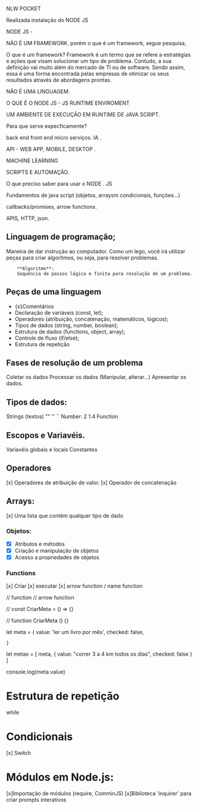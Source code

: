 NLW POCKET

Realizada instalação do NODE JS 



NODE JS -

NÃO É UM FRAMEWORK. porém o que é um framework, segue pesquisa, 

O que é um framework? Framework é um termo que se refere a estratégias e ações que visam solucionar um tipo de problema. Contudo, a sua definição vai muito além do mercado de TI ou de software. Sendo assim, essa é uma forma encontrada pelas empresas de otimizar os seus resultados através de abordagens prontas.


NÃO É UMA LINGUAGEM. 


O QUE É O NODE JS - JS RUNTIME ENVIROMENT 

UM AMBIENTE DE EXECUÇÃO EM RUNTIME DE JAVA SCRIPT. 


Para que serve expecficamente? 

back end 
front end 
micro serviços. 
IA . 

API - WEB APP, MOBILE, DESKTOP . 

MACHINE LEARNING 

SCRIPTS E AUTOMAÇÃO. 


O que preciso saber para usar o NODE . JS 

Fundamentos de java script (objetos, arraysm condicionais, funções...)

callbacks/promises, arrow functions. 
 
 APIS, HTTP, json. 

 ## Linguagem de programação;

 Maneira de dar instrução ao computador.
 Como um lego, você irá utilizar peças para criar algoritmos, ou seja, para resolver problemas. 

        **Algoritmo**:
        Sequência de passos lógica e finita para resolução de um problema. 


## Peças de uma linguagem

- {x}Comentários 
- Declaração de variáveis  (const, let);
- Operadores (atribuição, concatenação, matemáticos, lógicos);
- Tipos de dados (string, number, boolean);
- Estrutura de dados (functions, object, array);
- Controle de fluxo (if/else);
- Estrutura de repetição



## Fases de resolução de um problema 

Coletar os dados 
Processar os dados (Manipular, alterar...)
Apresentar os dados. 


## Tipos de dados: 

Strings (textos) "" '' ``
Number: 2 1.4
Function 



## Escopos e Variavéis. 

Variavéis globais e locais
Constantes

## Operadores 

[x] Operadores de atribuição de valor. 
[x] Operador de concatenação
## Arrays: 

[x] Uma lista que contém qualquer tipo de dado 

### Objetos: 

- [x]  Atributos e métodos 
- [x]  Criação e manipulação de objetos 
- [x]  Acesso a propriedades de objetos 

### Functions

[x] Criar 
[x] executar
[x] arrow function / name  function






// function // arrow function

// const CriarMeta = () => {}

// function CriarMeta () {}




let meta = {
    value: 'ler um livro por mês',
    checked: false,
    
    }


let metas = [
    meta, 
    {
        value: "correr 3 a 4 km todos os dias",
        checked: false 
    }
]

console.log(meta.value)



# Estrutura de repetição 

while 

# Condicionais 

[x] Switch 

# Módulos em Node.js: 

[x]Importação de módulos (require, ComminJS)
[x]Biblioteca 'inquirer' para criar prompts interativos
